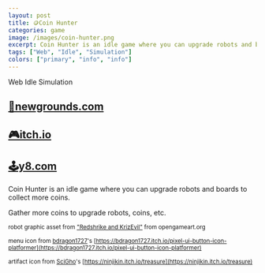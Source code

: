```yaml
---
layout: post
title: 🪙Coin Hunter
categories: game
image: /images/coin-hunter.png
excerpt: Coin Hunter is an idle game where you can upgrade robots and boards to collect more coins.
tags: ["Web", "Idle", "Simulation"]
colors: ["primary", "info", "info"]
---
```


<span class="badge badge-primary">Web</span>
<span class="badge badge-info">Idle</span>
<span class="badge badge-info">Simulation</span>

## [🎨newgrounds.com](https://www.newgrounds.com/portal/view/880263)

## [🎮itch.io](https://sublevelgames.itch.io/coin-hunter)

## [🕹️y8.com](https://y8.com/games/coin_hunter)

Coin Hunter is an idle game where you can upgrade robots and boards to collect more coins.

Gather more coins to upgrade robots, coins, etc.

<small>robot graphic asset from ["Redshrike and KrizEvil"](https://opengameart.org/content/mech-48x48) from opengameart.org</small>

<small>menu icon from [bdragon1727](https://itch.io/profile/bdragon1727)'s [https://bdragon1727.itch.io/pixel-ui-button-icon-platformer](https://bdragon1727.itch.io/pixel-ui-button-icon-platformer)</small>

<small>artifact icon from [SciGho](https://ninjikin.itch.io/)'s [https://ninjikin.itch.io/treasure](https://ninjikin.itch.io/treasure)</small>